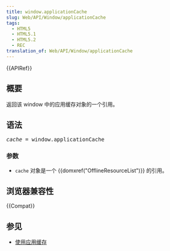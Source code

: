 ```yaml
---
title: window.applicationCache
slug: Web/API/Window/applicationCache
tags:
  - HTML5
  - HTML5.1
  - HTML5.2
  - REC
translation_of: Web/API/Window/applicationCache
---
```

<p>{{APIRef}}</p>

<h2 id="Summary">概要</h2>

<p>返回该 window 中的应用缓存对象的一个引用。</p>

<h2 id="Syntax">语法</h2>

<pre class="syntaxbox"><var>cache</var> = window.applicationCache
</pre>

<h3 id="Parameters">参数</h3>

<ul>
 <li><code>cache</code> 对象是一个 {{domxref("OfflineResourceList")}} 的引用。</li>
</ul>

<h2 id="浏览器兼容性">浏览器兼容性</h2>

{{Compat}}

<h2 id="参见">参见</h2>

<ul>
 <li><a href="/en-US/docs/HTML/Using_the_application_cache">使用应用缓存</a></li>
</ul>
